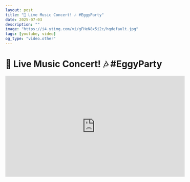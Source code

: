 ```yaml
---
layout: post
title: "🎉 Live Music Concert! 🎶 #EggyParty"
date: 2025-07-03
description: ""
image: "https://i4.ytimg.com/vi/gFHeN8x5i2c/hqdefault.jpg"
tags: [youtube, video]
og_type: "video.other"
---
```


<script type="application/ld+json">
{
  "@context": "http://schema.org",
  "@type": "VideoObject",
  "name": "\ud83c\udf89 Live Music Concert! \ud83c\udfb6 #EggyParty",
  "description": "",
  "thumbnailUrl": "https://i4.ytimg.com/vi/gFHeN8x5i2c/hqdefault.jpg",
  "uploadDate": "2025-07-03T07:28:44",
  "embedUrl": "https://www.youtube.com/embed/gFHeN8x5i2c",
  "publisher": {
    "@type": "Person",
    "name": "Celo Zaga"
  },
  "mainEntityOfPage": {
    "@type": "WebPage",
    "@id": "https://celozaga.github.io/2025/07/03/\ud83c\udf89-live-music-concert!-\ud83c\udfb6-#eggyparty-gFHeN8x5i2c.html"
  },
  "duration": "PT0M0S"
}
</script>

<script type="application/ld+json">
{
  "@context": "http://schema.org",
  "@type": "BlogPosting",
  "headline": "\ud83c\udf89 Live Music Concert! \ud83c\udfb6 #EggyParty",
  "image": "https://i4.ytimg.com/vi/gFHeN8x5i2c/hqdefault.jpg",
  "publisher": {
    "@type": "Person",
    "name": "Celo Zaga"
  },
  "url": "https://celozaga.github.io/2025/07/03/\ud83c\udf89-live-music-concert!-\ud83c\udfb6-#eggyparty-gFHeN8x5i2c.html",
  "datePublished": "2025-07-03T07:28:44",
  "dateCreated": "2025-07-03T07:28:44",
  "dateModified": "2025-07-03T07:28:44",
  "description": "",
  "author": {
    "@type": "Person",
    "name": "Celo Zaga"
  },
  "mainEntityOfPage": {
    "@type": "WebPage",
    "@id": "https://celozaga.github.io/2025/07/03/\ud83c\udf89-live-music-concert!-\ud83c\udfb6-#eggyparty-gFHeN8x5i2c.html"
  }
}
</script>

<h1 class="youtube-post-title">🎉 Live Music Concert! 🎶 #EggyParty</h1>

<iframe width="560" height="315" src="https://www.youtube.com/embed/gFHeN8x5i2c" class="youtube-post-embed" frameborder="0" allowfullscreen></iframe>

<p class="youtube-post-description"></p>
